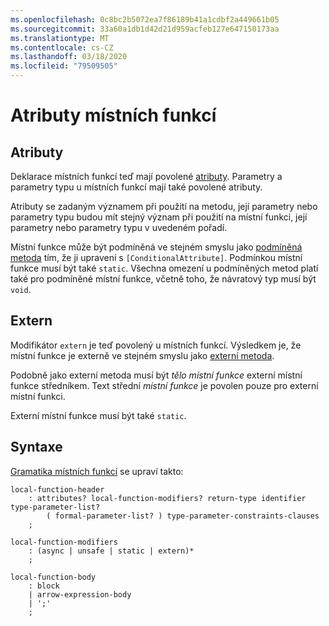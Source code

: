 ```yaml
---
ms.openlocfilehash: 0c8bc2b5072ea7f86189b41a1cdbf2a449661b05
ms.sourcegitcommit: 33a60a1db1d42d21d959acfeb127e647150173aa
ms.translationtype: MT
ms.contentlocale: cs-CZ
ms.lasthandoff: 03/18/2020
ms.locfileid: "79509505"
---
```

# <a name="attributes-on-local-functions"></a>Atributy místních funkcí

## <a name="attributes"></a>Atributy

Deklarace místních funkcí teď mají povolené [atributy](../spec/attributes.md). Parametry a parametry typu u místních funkcí mají také povolené atributy.

Atributy se zadaným významem při použití na metodu, její parametry nebo parametry typu budou mít stejný význam při použití na místní funkci, její parametry nebo parametry typu v uvedeném pořadí.

Místní funkce může být podmíněná ve stejném smyslu jako [podmíněná metoda](../spec/attributes.md#the-conditional-attribute) tím, že ji upravení s `[ConditionalAttribute]`. Podmínkou místní funkce musí být také `static`. Všechna omezení u podmíněných metod platí také pro podmíněné místní funkce, včetně toho, že návratový typ musí být `void`.

## <a name="extern"></a>Extern

Modifikátor `extern` je teď povolený u místních funkcí. Výsledkem je, že místní funkce je externě ve stejném smyslu jako [externí metoda](../spec/classes.md#external-methods).

Podobně jako externí metoda musí být *tělo místní funkce* externí místní funkce středníkem. Text střední *místní funkce* je povolen pouze pro externí místní funkci. 

Externí místní funkce musí být také `static`.

## <a name="syntax"></a>Syntaxe

[Gramatika místních funkcí](csharp-7.0/local-functions.md#syntax-grammar) se upraví takto:
```
local-function-header
    : attributes? local-function-modifiers? return-type identifier type-parameter-list?
        ( formal-parameter-list? ) type-parameter-constraints-clauses
    ;

local-function-modifiers
    : (async | unsafe | static | extern)*
    ;

local-function-body
    : block
    | arrow-expression-body
    | ';'
    ;
```
